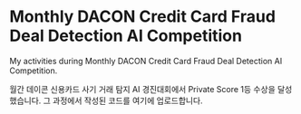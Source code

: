 # Monthly DACON Credit Card Fraud Deal Detection AI Competition

My activities during Monthly DACON Credit Card Fraud Deal Detection AI Competition.

월간 데이콘 신용카드 사기 거래 탐지 AI 경진대회에서 Private Score 1등 수상을 달성했습니다. 그 과정에서 작성된 코드를 여기에 업로드합니다.

